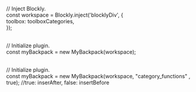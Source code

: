 // Inject Blockly.<br>
const workspace = Blockly.inject('blocklyDiv', {<br>
    toolbox: toolboxCategories,<br>
});<br><br>

// Initialize plugin.<br>
const myBackpack = new MyBackpack(workspace);<br><br>

// Initialize plugin.<br>
const myBackpack = new MyBackpack(workspace, "category_functions" , true);    //true: inserAfter, false: insertBefore
